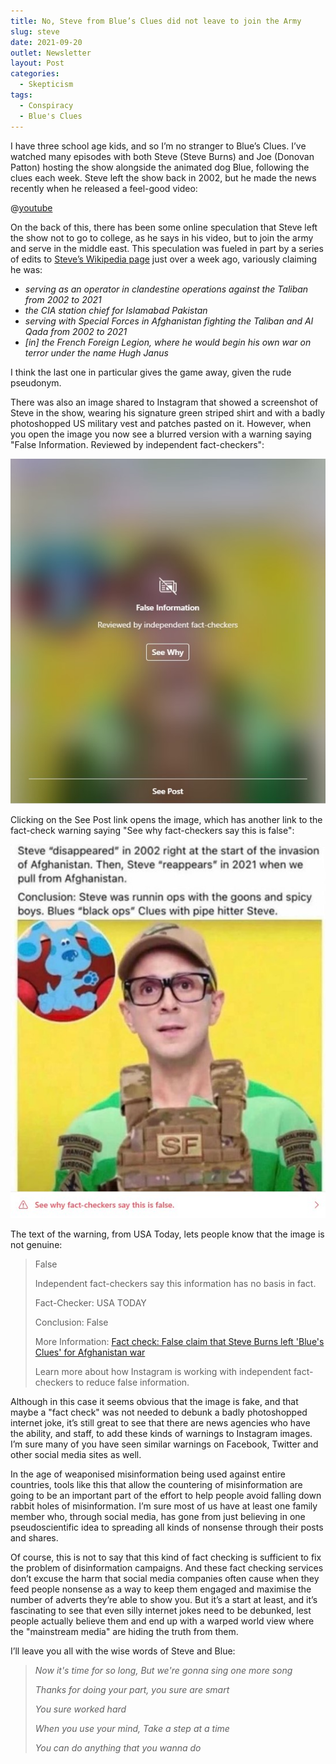 ```yaml
---
title: No, Steve from Blue’s Clues did not leave to join the Army
slug: steve
date: 2021-09-20
outlet: Newsletter
layout: Post
categories:
  - Skepticism
tags:
  - Conspiracy
  - Blue's Clues
---
```


I have three school age kids, and so I’m no stranger to Blue’s Clues. I’ve watched many episodes with both Steve (Steve Burns) and Joe (Donovan Patton) hosting the show alongside the animated dog Blue, following the clues each week. Steve left the show back in 2002, but he made the news recently when he released a feel-good video:

<!-- more -->

@[youtube](https://www.youtube.com/watch?v=zotoTKJ3ivE)

On the back of this, there has been some online speculation that Steve left the show not to go to college, as he says in his video, but to join the army and serve in the middle east. This speculation was fueled in part by a series of edits to [Steve’s Wikipedia page](https://en.wikipedia.org/wiki/Steve_Burns) just over a week ago, variously claiming he was:

- _serving as an operator in clandestine operations against the Taliban from 2002 to 2021_
- _the CIA station chief for Islamabad Pakistan_
- _serving with Special Forces in Afghanistan fighting the Taliban and Al Qada from 2002 to 2021_
- _[in] the French Foreign Legion, where he would begin his own war on terror under the name Hugh Janus_

I think the last one in particular gives the game away, given the rude pseudonym.

There was also an image shared to Instagram that showed a screenshot of Steve in the show, wearing his signature green striped shirt and with a badly photoshopped US military vest and patches pasted on it. However, when you open the image you now see a blurred version with a warning saying "False Information. Reviewed by independent fact-checkers":

![Blurred Image](./Blurred.jpg)

Clicking on the See Post link opens the image, which has another link to the fact-check warning saying "See why fact-checkers say this is false":

![Steve](./Steve.jpg)

The text of the warning, from USA Today, lets people know that the image is not genuine:

> False
>
> Independent fact-checkers say this information has no basis in fact.
>
> Fact-Checker: USA TODAY
>
> Conclusion: False
>
> More Information: [Fact check: False claim that Steve Burns left 'Blue's Clues' for Afghanistan war](https://www.usatoday.com/story/news/factcheck/2021/09/17/fact-check-blues-clues-steve-burns-created-music-after-leaving/8331724002/)
>
> Learn more about how Instagram is working with independent fact-checkers to reduce false information.

Although in this case it seems obvious that the image is fake, and that maybe a "fact check" was not needed to debunk a badly photoshopped internet joke, it’s still great to see that there are news agencies who have the ability, and staff, to add these kinds of warnings to Instagram images. I’m sure many of you have seen similar warnings on Facebook, Twitter and other social media sites as well.

In the age of weaponised misinformation being used against entire countries, tools like this that allow the countering of misinformation are going to be an important part of the effort to help people avoid falling down rabbit holes of misinformation. I’m sure most of us have at least one family member who, through social media, has gone from just believing in one pseudoscientific idea to spreading all kinds of nonsense through their posts and shares.

Of course, this is not to say that this kind of fact checking is sufficient to fix the problem of disinformation campaigns. And these fact checking services don’t excuse the harm that social media companies often cause when they feed people nonsense as a way to keep them engaged and maximise the number of adverts they’re able to show you. But it’s a start at least, and it’s fascinating to see that even silly internet jokes need to be debunked, lest people actually believe them and end up with a warped world view where the "mainstream media" are hiding the truth from them.

I’ll leave you all with the wise words of Steve and Blue:

> _Now it's time for so long, But we're gonna sing one more song_
>
> _Thanks for doing your part, you sure are smart_
>
> _You sure worked hard_
>
> _When you use your mind, Take a step at a time_
>
> _You can do anything that you wanna do_
